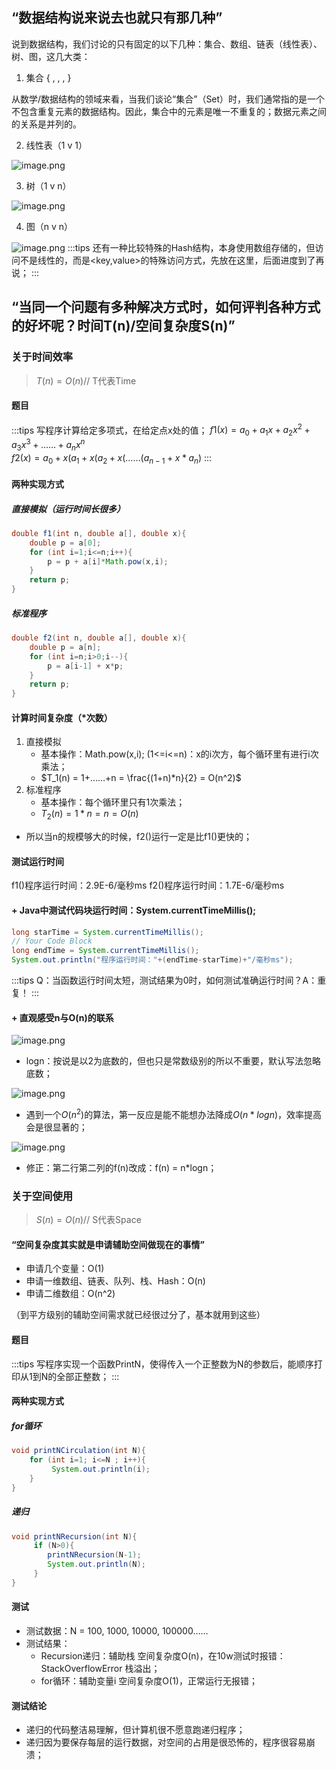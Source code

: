 

## “数据结构说来说去也就只有那几种”

说到数据结构，我们讨论的只有固定的以下几种：集合、数组、链表（线性表）、树、图，这几大类：

1. 集合 { , , , }

从数学/数据结构的领域来看，当我们谈论“集合”（Set）时，我们通常指的是一个不包含重复元素的数据结构。因此，集合中的元素是唯一不重复的；数据元素之间的关系是并列的。

2. 线性表（1 v 1）

![image.png](https://cdn.nlark.com/yuque/0/2023/png/34752664/1698213337745-18951122-540a-43a9-989b-66b89518956c.png#averageHue=%23efefef&clientId=u18d30cd8-21d8-4&from=paste&height=63&id=u024cba23&originHeight=126&originWidth=614&originalType=binary&ratio=2&rotation=0&showTitle=false&size=30390&status=done&style=none&taskId=udfcbf280-b1ba-43a9-838f-e3be88c6064&title=&width=307)

3. 树（1 v n）

![image.png](https://cdn.nlark.com/yuque/0/2023/png/34752664/1698213357964-45fe1965-ce7a-45a0-9805-e7ccf6288282.png#averageHue=%23f5f5f5&clientId=u18d30cd8-21d8-4&from=paste&height=156&id=ucc2a4ad1&originHeight=312&originWidth=358&originalType=binary&ratio=2&rotation=0&showTitle=false&size=36881&status=done&style=none&taskId=ub0d7badd-cd49-4136-97f2-ad7067bf63f&title=&width=179)

4. 图（n v n）

![image.png](https://cdn.nlark.com/yuque/0/2023/png/34752664/1698213369995-989c4379-56c4-43bc-b050-102e1a473bb7.png#averageHue=%23f5f5f5&clientId=u18d30cd8-21d8-4&from=paste&height=141&id=u8bb62934&originHeight=282&originWidth=748&originalType=binary&ratio=2&rotation=0&showTitle=false&size=58634&status=done&style=none&taskId=uc0110ccc-5f37-45d5-ae04-23e249887fd&title=&width=374)
:::tips
还有一种比较特殊的Hash结构，本身使用数组存储的，但访问不是线性的，而是<key,value>的特殊访问方式，先放在这里，后面进度到了再说；
:::
## “当同一个问题有多种解决方式时，如何评判各种方式的好坏呢？时间T(n)/空间复杂度S(n)”
### 关于时间效率
> $T(n) = O(n)$// T代表Time

#### 题目
:::tips
写程序计算给定多项式，在给定点x处的值；
$f1(x) = a_0+a_1x+a_2x^2+a_3x^3+……+a_nx^n$      
$f2(x)=a_0+x(a_1+x(a_2+x(……(a_{n-1}+x*a_n)$
:::
#### 两种实现方式
##### 直接模拟（运行时间长很多）
```java
double f1(int n, double a[], double x){
    double p = a[0];
    for (int i=1;i<=n;i++){
        p = p + a[i]*Math.pow(x,i); 
    }
    return p;
}
```
##### 标准程序
```java
double f2(int n, double a[], double x){
    double p = a[n];
    for (int i=n;i>0;i--){
        p = a[i-1] + x*p;
    }
    return p;
}
```
#### 计算时间复杂度（*次数）

1. 直接模拟
   - 基本操作：Math.pow(x,i); (1<=i<=n)：x的i次方，每个循环里有进行i次乘法；
   - $T_1(n) = 1+……+n = \frac{(1+n)*n}{2} = O(n^2)$
2. 标准程序
   - 基本操作：每个循环里只有1次乘法；
   - $T_2(n) = 1*n = n = O(n)$
- 所以当n的规模够大的时候，f2()运行一定是比f1()更快的；
#### 测试运行时间
f1()程序运行时间：2.9E-6/毫秒ms
f2()程序运行时间：1.7E-6/毫秒ms
#### + Java中测试代码块运行时间：System.currentTimeMillis(); 
```java
long starTime = System.currentTimeMillis();
// Your Code Block
long endTime = System.currentTimeMillis();
System.out.println("程序运行时间："+(endTime-starTime)+"/毫秒ms");
```
:::tips
Q：当函数运行时间太短，测试结果为0时，如何测试准确运行时间？A：重复！
:::
#### + 直观感受n与O(n)的联系
![image.png](https://cdn.nlark.com/yuque/0/2023/png/34752664/1690188207782-686bd080-98b7-4eba-aec9-5ba67c884e38.png#averageHue=%23ededed&clientId=udfb510e5-9b8b-4&from=paste&height=310&id=u29e3ed39&originHeight=620&originWidth=1324&originalType=binary&ratio=2&rotation=0&showTitle=false&size=332742&status=done&style=none&taskId=ucb959326-2a4a-4765-957a-476302e63f8&title=&width=662)

   - logn：按说是以2为底数的，但也只是常数级别的所以不重要，默认写法忽略底数；

![image.png](https://cdn.nlark.com/yuque/0/2023/png/34752664/1690188455168-7f7ceee5-35f9-47dd-b41f-b2d4eb283368.png#averageHue=%23fbfbfb&clientId=udfb510e5-9b8b-4&from=paste&height=250&id=u2795d4a3&originHeight=998&originWidth=1324&originalType=binary&ratio=2&rotation=0&showTitle=false&size=524228&status=done&style=none&taskId=u088d6320-5e58-4027-b56f-5cbb84a24c4&title=&width=331)

   - 遇到一个$O(n^2)$的算法，第一反应是能不能想办法降成$O(n*logn)$，效率提高会是很显著的；

![image.png](https://cdn.nlark.com/yuque/0/2023/png/34752664/1690188665287-dcf158c5-a4e8-417c-b621-1e5058f0e94b.png#averageHue=%23eeeeee&clientId=udfb510e5-9b8b-4&from=paste&height=482&id=u0c8b1985&originHeight=964&originWidth=1374&originalType=binary&ratio=2&rotation=0&showTitle=false&size=699977&status=done&style=none&taskId=u2acb3844-532c-4f90-ad50-81ba3e1c47e&title=&width=687)

   - 修正：第二行第二列的f(n)改成：f(n) = n*logn；
### 关于空间使用
> $S(n) = O(n)$// S代表Space

#### “空间复杂度其实就是申请辅助空间做现在的事情”

- 申请几个变量：O(1)
- 申请一维数组、链表、队列、栈、Hash：O(n)
- 申请二维数组：O(n^2)

（到平方级别的辅助空间需求就已经很过分了，基本就用到这些）
#### 题目
:::tips
写程序实现一个函数PrintN，使得传入一个正整数为N的参数后，能顺序打印从1到N的全部正整数；
:::
#### 两种实现方式
##### for循环
```java
void printNCirculation(int N){
    for (int i=1; i<=N ; i++){
         System.out.println(i);
    }
}
```
##### 递归
```java
void printNRecursion(int N){
     if (N>0){
        printNRecursion(N-1);
        System.out.println(N);
     }
}
```
#### 测试

- 测试数据：N = 100, 1000, 10000, 100000……
- 测试 结果：
   - Recursion递归：辅助栈 空间复杂度O(n)，在10w测试时报错：StackOverflowError 栈溢出；
   - for循环：辅助变量i 空间复杂度O(1)，正常运行无报错；
#### 测试结论

- 递归的代码整洁易理解，但计算机很不愿意跑递归程序；
- 递归因为要保存每层的运行数据，对空间的占用是很恐怖的，程序很容易崩溃；
